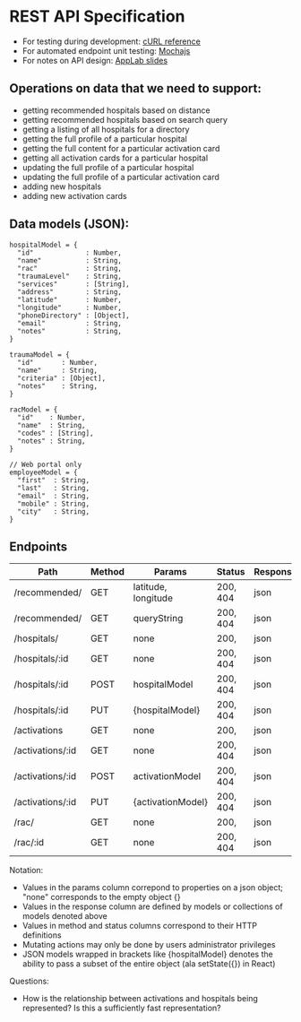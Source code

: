 # REST API Specification

* For testing during development: [cURL reference](https://gist.github.com/subfuzion/08c5d85437d5d4f00e58)
* For automated endpoint unit testing: [Mochajs](https://mochajs.org)
* For notes on API design: [AppLab slides](https://gitlab.com/unc-app-lab/backend-tutorial/blob/master/talk-slides.pdf)

## Operations on data that we need to support: 

  * getting recommended hospitals based on distance
  * getting recommended hospitals based on search query
  * getting a listing of all hospitals for a directory
  * getting the full profile of a particular hospital 
  * getting the full content for a particular activation card
  * getting all activation cards for a particular hospital
  * updating the full profile of a particular hospital
  * updating the full profile of a particular activation card
  * adding new hospitals 
  * adding new activation cards 

## Data models (JSON):  

```
hospitalModel = {
  "id"             : Number,
  "name"           : String,
  "rac"            : String,
  "traumaLevel"    : String,
  "services"       : [String],
  "address"        : String,
  "latitude"       : Number,
  "longitude"      : Number,
  "phoneDirectory" : [Object],
  "email"          : String,
  "notes"          : String,
}
```

```
traumaModel = {
  "id"       : Number,
  "name"     : String,
  "criteria" : [Object],
  "notes"    : String, 
}
```

```
racModel = {
  "id"    : Number, 
  "name"  : String, 
  "codes" : [String],
  "notes" : String,
}
```

```
// Web portal only 
employeeModel = {
  "first"  : String,
  "last"   : String,
  "email"  : String, 
  "mobile" : String, 
  "city"   : String,
}
```

## Endpoints

| ﻿Path             | Method | Params              | Status   | ResponseType | Response            | Mutating | Finished |
|------------------|--------|---------------------|----------|--------------|---------------------|----------|----------|
| /recommended/    | GET    | latitude, longitude | 200, 404 | json         | [hospitalPreview]   | no       | no       |
| /recommended/    | GET    | queryString         | 200, 404 | json         | [hospitalPreview]   | no       | no       |
| /hospitals/      | GET    | none                | 200,     | json         | [hospitalPreview]   | no       | no       |
| /hospitals/:id   | GET    | none                | 200, 404 | json         | hospitalModel       | no       | no       |
| /hospitals/:id   | POST   | hospitalModel       | 200, 404 | json         | success/failure     | yes      | no       |
| /hospitals/:id   | PUT    | {hospitalModel}     | 200, 404 | json         | hospitalModel       | yes      | no       |
| /activations     | GET    | none                | 200,     | json         | [activationPreview] | no       | no       |
| /activations/:id | GET    | none                | 200, 404 | json         | activationModel     | no       | no       |
| /activations/:id | POST   | activationModel     | 200, 404 | json         | success/failure     | yes      | no       |
| /activations/:id | PUT    | {activationModel}   | 200, 404 | json         | activationModel     | yes      | no       |
| /rac/            | GET    | none                | 200,     | json         | [racModel]          | no       | no       |
| /rac/:id         | GET    | none                | 200, 404 | json         | racModel            | no       | no       |

Notation:            
  * Values in the params column correpond to properties on a json object; "none" corresponds to the empty object {}           
  * Values  in the response column are defined by models or collections of models denoted above           
  * Values in method and status columns correspond to their HTTP definitions            
  * Mutating actions may only be done by users administrator privileges           
  * JSON models wrapped in brackets like {hospitalModel} denotes the ability to pass a subset of the entire object (ala setState({}) in React)

Questions:
  * How is the relationship between activations and hospitals being represented? Is this a sufficiently fast representation? 